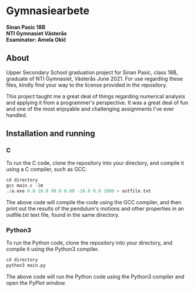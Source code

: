 # Gymnasiearbete
**Sinan Pasic 18B**\
**NTI Gymnasiet Västerås**\
**Examinator: Amela Okič**

## About
Upper Secondary School graduation project for Sinan Pasic, class 18B, graduate of NTI Gymnasiet, Västerås June 2021.
For use regarding these files, kindly find your way to the license provided in the repository.

This project taught me a great deal of things regarding numerical analysis and applying it from a programmer's perspective.
It was a great deal of fun and one of the most enjoyable and challenging assignments I've ever handled.

## Installation and running
### C
To run the C code, clone the repository into your directory, and compile it using a C compiler, such as GCC.
```c
cd directory
gcc main.c -lm
./a.exe 0.0 10.0 90.0 0.00 -10.0 0.0 1000 > outfile.txt
```
The above code will compile the code using the GCC compiler, and then print out the results of the pendulum's motions and other properties in an outfile.txt
text file, found in the same directory.

### Python3
To run the Python code, clone the repository into your directory, and compile it using the Python3 compiler.
```py
cd directory
python3 main.py
```
The above code will run the Python code using the Python3 compiler and open the PyPlot window.

